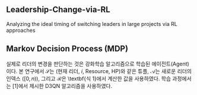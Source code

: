 ## Leadership-Change-via-RL
Analyzing the ideal timing of switching leaders in large projects via RL approaches

## Markov Decision Process (MDP) 
실제로 리더의 변경을 판단하는 것은 강화학습 알고리즘으로 학습된 에이전트(Agent)이다. 본 연구에서 $\mathcal{S}$는 (현재 리더, $i$, Resource, HP)와 같은 튜플, $\mathcal{A}$는 새로운 리더의 인덱스 ($[0, n)$), 그리고 $\mathcal{R}$은 \textbf{식 1}에서 계산한 값을 사용하였다. 학습 과정에서는 [1]에서 제시한 D3QN 알고리즘을 사용하였다.
